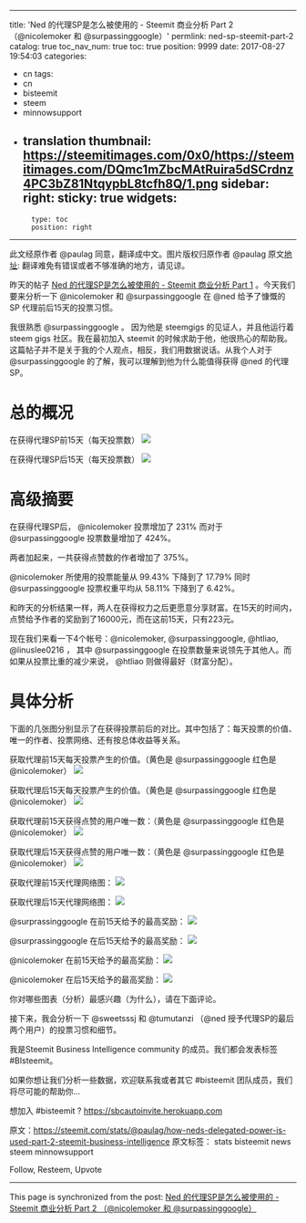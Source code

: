 
---
title: 'Ned 的代理SP是怎么被使用的 - Steemit 商业分析 Part 2 （@nicolemoker 和 @surpassinggoogle）'
permlink: ned-sp-steemit-part-2
catalog: true
toc_nav_num: true
toc: true
position: 9999
date: 2017-08-27 19:54:03
categories:
- cn
tags:
- cn
- bisteemit
- steem
- minnowsupport
- translation
thumbnail: https://steemitimages.com/0x0/https://steemitimages.com/DQmc1mZbcMAtRuira5dSCrdnz4PC3bZ81NtqypbL8tcfh8Q/1.png
sidebar:
    right:
        sticky: true
widgets:
    -
        type: toc
        position: right
---


此文经原作者 @paulag 同意，翻译成中文。图片版权归原作者 @paulag
原文[地址](https://steemit.com/stats/@paulag/how-neds-delegated-power-is-used-part-2-steemit-business-intelligence): 翻译难免有错误或者不够准确的地方，请见谅。

昨天的帖子 [Ned 的代理SP是怎么被使用的 - Steemit 商业分析 Part 1](https://steemit.com/cn/@justyy/ned-sp-steemit-part-1) 。今天我们要来分析一下 @nicolemoker 和 @surpassinggoogle 在 @ned 给予了慷慨的 SP 代理前后15天的投票习惯。

我很熟悉 @surpassinggoogle 。 因为他是 steemgigs 的见证人，并且他运行着 steem gigs 社区。我在最初加入 steemit 的时候求助于他，他很热心的帮助我。这篇帖子并不是关于我的个人观点，相反，我们用数据说话。从我个人对于 @surpassinggoogle 的了解，我可以理解到他为什么能值得获得 @ned 的代理 SP。

# 总的概况
在获得代理SP前15天（每天投票数）
![](https://steemitimages.com/0x0/https://steemitimages.com/DQmc1mZbcMAtRuira5dSCrdnz4PC3bZ81NtqypbL8tcfh8Q/1.png)

在获得代理SP后15天（每天投票数）
![](https://steemitimages.com/0x0/https://steemitimages.com/DQmTPi4jEBEJUCsJ1ThNiqpH8aHSaLJohXU7A4qNEZQUcN9/2.png)

# 高级摘要
在获得代理SP后， @nicolemoker  投票增加了 231% 而对于 @surpassinggoogle  投票数量增加了  424%。

两者加起来，一共获得点赞数的作者增加了 375%。

@nicolemoker 所使用的投票能量从 99.43% 下降到了 17.79%  同时 @surpassinggoogle 投票权重平均从 58.11% 下降到了 6.42%。

和昨天的分析结果一样，两人在获得权力之后更愿意分享财富。在15天的时间内，点赞给予作者的奖励到了16000元，而在这前15天，只有223元。

现在我们来看一下4个帐号：@nicolemoker, @surpassinggoogle, @htliao, @linuslee0216 ，  其中 @surpassinggoogle 在投票数量来说领先于其他人。而如果从投票比重的减少来说， @htliao  则做得最好（财富分配）。

# 具体分析
下面的几张图分别显示了在获得投票前后的对比。其中包括了：每天投票的价值、唯一的作者、投票网络、还有按总体收益等关系。

获取代理前15天每天投票产生的价值。（黄色是 @surpassinggoogle  红色是 @nicolemoker）
![](https://steemitimages.com/0x0/https://steemitimages.com/DQmQd8YoH6gKSjLGqgfpdoicLYC9snD2DVfeJAsfzaCJdxf/3.png)

获取代理后15天每天投票产生的价值。（黄色是 @surpassinggoogle  红色是 @nicolemoker）
![](https://steemitimages.com/0x0/https://steemitimages.com/DQmcAbRE1fbh2HLyYadRBWT2dHht7WmAtx6vS7V4RP16q5y/4.png)

获取代理前15天获得点赞的用户唯一数：（黄色是 @surpassinggoogle  红色是 @nicolemoker）
![](https://steemitimages.com/0x0/https://steemitimages.com/DQmbJ1b1tKkPLuCrq22sqstUMoMxCGjvDopuiTK6Md5TUCZ/5.png)

获取代理后15天获得点赞的用户唯一数：（黄色是 @surpassinggoogle  红色是 @nicolemoker）
![](https://steemitimages.com/0x0/https://steemitimages.com/DQmZLmpYY4V157NrKaCoWm4igg13y1vmjPFcja4EdBdF5UJ/6.png)

获取代理前15天代理网络图：
![](https://steemitimages.com/0x0/https://steemitimages.com/DQmPnW8C2PbxLJ3MA9Fnd2tTuvm2XmDQwa3suThBvbf9d86/7.png)

获取代理后15天代理网络图：
![](https://steemitimages.com/0x0/https://steemitimages.com/DQme2vsNz5eT2rx4qvRqanRZieih43pZVM6LGxTDVysyK1v/8.png)

@surprassinggoogle 在前15天给予的最高奖励：
![](https://steemitimages.com/0x0/https://steemitimages.com/DQmas6Yo4WBRrmAVskPngst6nf62FQnCtaphj2NU5eRtj7c/9.png)

@surprassinggoogle 在后15天给予的最高奖励：
![](https://steemitimages.com/0x0/https://steemitimages.com/DQmWSV4MBCvuebTAP2quiNUcAEZV6aWuva5U2CWejcpjg2W/10.png)

@nicolemoker 在前15天给予的最高奖励：
![](https://steemitimages.com/0x0/https://steemitimages.com/DQmSx4Eb1umAbvtbUVg3xveUMi3pDg1NVhLRriiJDgym3Dg/12.png)

@nicolemoker 在后15天给予的最高奖励：
![](https://steemitimages.com/0x0/https://steemitimages.com/DQmZ68MTBt23A4BHSnfa4UY6Kp9X1k2ka7yYVNX9svwLnzN/13.png)

你对哪些图表（分析）最感兴趣（为什么），请在下面评论。

接下来，我会分析一下  @sweetsssj 和 @tumutanzi （@ned 授予代理SP的最后两个用户）的投票习惯和细节。

我是Steemit Business Intelligence community 的成员。我们都会发表标签 #BIsteemit。

如果你想让我们分析一些数据，欢迎联系我或者其它 #bisteemit 团队成员，我们将尽可能的帮助你...

想加入 #bisteemit ? https://sbcautoinvite.herokuapp.com

原文：https://steemit.com/stats/@paulag/how-neds-delegated-power-is-used-part-2-steemit-business-intelligence
原文标签： stats bisteemit news steem minnowsupport

Follow, Resteem, Upvote

- - -

This page is synchronized from the post: [Ned 的代理SP是怎么被使用的 - Steemit 商业分析 Part 2 （@nicolemoker 和 @surpassinggoogle）](https://steemit.com/@justyy/ned-sp-steemit-part-2)
